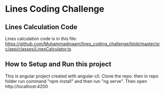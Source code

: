 # Lines Coding Challenge

## Lines Calculation Code
Lines calculation code is in this file:
https://github.com/Muhammadinaam/lines_coding_challenge/blob/master/src/app/classes/LinesCalculator.ts

## How to Setup and Run this project
This is angular project created with angular-cli. Clone the repo. then in repo folder run command "npm install" and then run "ng serve". Then open http://localhost:4200



